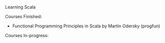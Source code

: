 Learning Scala

Courses Finished:
  * Functional Programming Principles in Scala by Martin Odersky (progfun)

Courses In-progress: 

